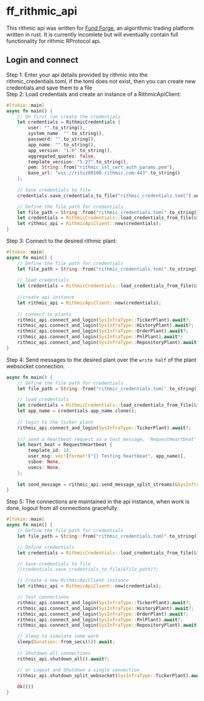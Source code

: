 # ff_rithmic_api
This rithmic api was written for [Fund Forge](https://github.com/BurnOutTrader/fund-forge), an algorithmic trading platform written in rust.
It is currently incomlete but will eventually contain full functionality for rithmic RProtocol api.

## Login and connect
Step 1: Enter your api details provided by rithmic into the rithmic_credentials.toml, if the toml does not exist, then you can create new credentials and save them to a file \
Step 2: Load credentials and create an instance of a RithmicApiClient:
```rust
#[tokio::main]
async fn main() {
    // On first run create the credentials
    let credentials = RithmicCredentials {
        user: "".to_string(),
        system_name: "".to_string(),
        password: "".to_string(),
        app_name: "".to_string(),
        app_version: "1.0".to_string(),
        aggregated_quotes: false,
        template_version: "5.27".to_string(),
        pem: String::from("rithmic_ssl_cert_auth_params.pem"),
        base_url: "wss://rituz00100.rithmic.com:443".to_string()
    };
    
    // Save credentials to file
    credentials.save_credentials_to_file("rithmic_credentials.toml").unwrap();

    // Define the file path for credentials
    let file_path = String::from("rithmic_credentials.toml".to_string());
    let credentials = RithmicCredentials::load_credentials_from_file(&file_path).unwrap();
    let rithmic_api = RithmicApiClient::new(credentials);
}
```
Step 3: Connect to the desired rithmic plant:
```rust
#[tokio::main]
async fn main() {
    // Define the file path for credentials
    let file_path = String::from("rithmic_credentials.toml".to_string());
    
    // load credentials
    let credentials = RithmicCredentials::load_credentials_from_file(&file_path).unwrap();
    
    //create api instance
    let rithmic_api = RithmicApiClient::new(credentials);
    
    // connect to plants
    rithmic_api.connect_and_login(SysInfraType::TickerPlant).await?;
    rithmic_api.connect_and_login(SysInfraType::HistoryPlant).await?;
    rithmic_api.connect_and_login(SysInfraType::OrderPlant).await?;
    rithmic_api.connect_and_login(SysInfraType::PnlPlant).await?;
    rithmic_api.connect_and_login(SysInfraType::RepositoryPlant).await?;
}
```

Step 4: Send messages to the desired plant over the `write half` of the plant websocket connection.
```rust
async fn main() {
    // Define the file path for credentials
    let file_path = String::from("rithmic_credentials.toml".to_string());

    // load credentials
    let credentials = RithmicCredentials::load_credentials_from_file(&file_path).unwrap();
    let app_name = credentials.app_name.clone();
    
    // login to the ticker plant
    rithmic_api.connect_and_login(SysInfraType::TickerPlant).await?;
    
    /// send a heartbeat request as a test message, 'RequestHeartbeat' Template number 18
    let heart_beat = RequestHeartbeat {
        template_id: 18,
        user_msg: vec![format!("{} Testing heartbeat", app_name)],
        ssboe: None,
        usecs: None,
    };
    
    let send_message = rithmic_api.send_message_split_streams(&SysInfraType::TickerPlant, &heart_beat).await?;
}
```

Step 5: The connections are maintained in the api instance, when work is done, logout from all connections gracefully.
```rust
#[tokio::main]
async fn main() {
    // Define the file path for credentials
    let file_path = String::from("rithmic_credentials.toml".to_string());

    // Define credentials
    let credentials = RithmicCredentials::load_credentials_from_file(&file_path).unwrap();

    // Save credentials to file
    //credentials.save_credentials_to_file(&file_path)?;

    // Create a new RithmicApiClient instance
    let rithmic_api = RithmicApiClient::new(credentials);

    // Test connections
    rithmic_api.connect_and_login(SysInfraType::TickerPlant).await?;
    rithmic_api.connect_and_login(SysInfraType::HistoryPlant).await?;
    rithmic_api.connect_and_login(SysInfraType::OrderPlant).await?;
    rithmic_api.connect_and_login(SysInfraType::PnlPlant).await?;
    rithmic_api.connect_and_login(SysInfraType::RepositoryPlant).await?;

    // Sleep to simulate some work
    sleep(Duration::from_secs(5)).await;
    
    // Shutdown all connections
    rithmic_api.shutdown_all().await?;

    // or Logout and Shutdown a single connection
    rithmic_api.shutdown_split_websocket(SysInfraType::TickerPlant).await?;
    
    Ok(())
}
```